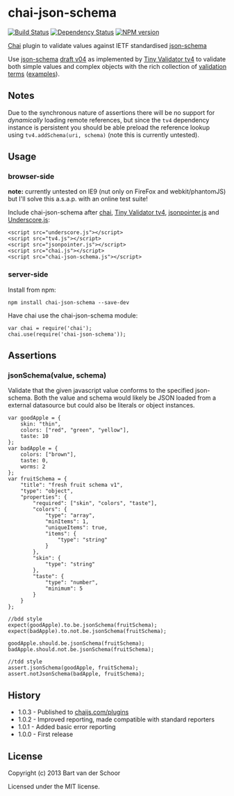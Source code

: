 # chai-json-schema

[![Build Status](https://secure.travis-ci.org/Bartvds/chai-json-schema.png?branch=master)](http://travis-ci.org/Bartvds/chai-json-schema) [![Dependency Status](https://gemnasium.com/Bartvds/chai-json-schema.png)](https://gemnasium.com/Bartvds/chai-json-schema) [![NPM version](https://badge.fury.io/js/chai-json-schema.png)](http://badge.fury.io/js/chai-json-schema)

[Chai](http://chaijs.com/) plugin to validate values against IETF standardised [json-schema](http://json-schema.org/)

Use [json-schema](http://json-schema.org/) [draft v04](http://json-schema.org/latest/json-schema-core.html) as implemented by [Tiny Validator tv4](https://github.com/geraintluff/tv4) to validate both simple values and complex objects with the rich collection of [validation terms](http://json-schema.org/latest/json-schema-validation.html) ([examples](http://json-schema.org/examples.html)).

## Notes

Due to the synchronous nature of assertions there will be no support for *dynamically* loading remote references, but since the `tv4` dependency instance is  persistent you should be able preload the reference lookup using `tv4.addSchema(uri, schema)` (note this is currently untested).

## Usage

### browser-side

**note:** currently untested on IE9 (nut only on FireFox and webkit/phantomJS) but I'll solve this a.s.a.p. with an online test suite!

Include chai-json-schema after [chai](http://chaijs.com/), [Tiny Validator tv4](https://github.com/geraintluff/tv4), [jsonpointer.js](https://github.com/alexeykuzmin/jsonpointer.js/) and [Underscore.js](http://underscorejs.org/):

    <script src="underscore.js"></script>
    <script src="tv4.js"></script>
    <script src="jsonpointer.js"></script>
    <script src="chai.js"></script>
    <script src="chai-json-schema.js"></script>

### server-side

Install from npm:

	npm install chai-json-schema --save-dev

Have chai use the chai-json-schema module:

    var chai = require('chai');
    chai.use(require('chai-json-schema'));

## Assertions

### jsonSchema(value, schema)

Validate that the given javascript value conforms to the specified json-schema. Both the value and schema would likely be JSON loaded from a external datasource but could also be literals or object instances.

	var goodApple = {
		skin: "thin",
		colors: ["red", "green", "yellow"],
		taste: 10
	};
	var badApple = {
		colors: ["brown"],
		taste: 0,
		worms: 2
	};
	var fruitSchema = {
		"title": "fresh fruit schema v1",
		"type": "object",
		"properties": {
			"required": ["skin", "colors", "taste"],
			"colors": {
				"type": "array",
				"minItems": 1,
				"uniqueItems": true,
				"items": {
					"type": "string"
				}
			},
			"skin": {
				"type": "string"
			},
			"taste": {
				"type": "number",
				"minimum": 5
			}
		}
	};
	
	//bdd style
	expect(goodApple).to.be.jsonSchema(fruitSchema);
	expect(badApple).to.not.be.jsonSchema(fruitSchema);
	
	goodApple.should.be.jsonSchema(fruitSchema);
	badApple.should.not.be.jsonSchema(fruitSchema);
	
	//tdd style
	assert.jsonSchema(goodApple, fruitSchema);
	assert.notJsonSchema(badApple, fruitSchema);

## History

* 1.0.3 - Published to [chaijs.com/plugins](http://chaijs.com/plugins)
* 1.0.2 - Improved reporting, made compatible with standard reporters
* 1.0.1 - Added basic error reporting
* 1.0.0 - First release

## License

Copyright (c) 2013 Bart van der Schoor

Licensed under the MIT license.